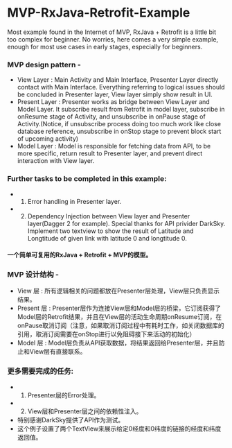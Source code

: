 # MVP-RxJava-Retrofit-Example

Most example found in the Internet of MVP, RxJava + Retrofit is a little bit too complex for beginner.
No worries, here comes a very simple example, enough for most use cases in early stages, especially for beginners.
### MVP design pattern - 
* View Layer : Main Activity and Main Interface, Presenter Layer directly contact with Main Interface. Everything referring to logical issues should be concluded in Presenter layer, View layer simply show result in UI.
* Present Layer : Presenter works as bridge between View Layer and Model Layer. It subscribe result from Retrofit in model layer, subscribe in onResume stage of Activity, and unsubscribe in onPause stage of Activity.(Notice, if unsubscribe process doing too much work like close database reference, unsubscribe in onStop stage to prevent block start of upcoming activity)
* Model Layer : Model is responsible for fetching data from API, to be more specific, return result to Presenter layer, and prevent direct interaction with View layer.
### Further tasks to be completed in this example:
* 1. Error handling in Presenter layer.
* 2. Dependency Injection between View layer and Presenter layer(Dagger 2 for example).
Special thanks for API privider DarkSky.
Implement two textview to show the result of Latitude and Longtitude of given link with latitude 0 and longtitude 0.


#### 一个简单可复用的RxJava + Retrofit + MVP的模型。
### MVP 设计结构 - 
* View 层 : 所有逻辑相关的问题都放在Presenter层处理，View层只负责显示结果。
* Present 层 : Presenter层作为连接View层和Model层的桥梁，它订阅获得了Model层的Retrofit结果，并且在View层的活动生命周期onResume订阅，在onPause取消订阅（注意，如果取消订阅过程中有耗时工作，如关闭数据库的引用，取消订阅需要在onStop进行以免阻碍接下来活动的初始化）
* Model 层 : Model层负责从API获取数据，将结果返回给Presenter层，并且防止和View层有直接联系。
### 更多需要完成的任务:
* 1. Presenter层的Error处理。
* 2. View层和Presenter层之间的依赖性注入。
* 特别感谢DarkSky提供了API作为测试。
* 这个例子设置了两个TextView来展示给定0经度和0纬度的链接的经度和纬度返回值。

